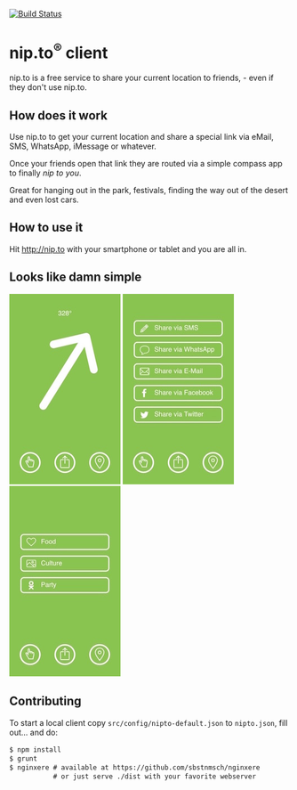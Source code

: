 [![Build Status](https://travis-ci.org/sbstnmsch/nip.to-app.svg?branch=master)](https://travis-ci.org/sbstnmsch/nip.to-app)

# nip.to<sup>&reg;</sup> client
nip.to is a free service to share your current location to
friends, - even if they don't use nip.to.

## How does it work
Use nip.to to get your current location and share a special link
via eMail, SMS, WhatsApp, iMessage or whatever.

Once your friends open that link they are routed via a simple
compass app to finally *nip to you*.

Great for hanging out in the park, festivals, finding the way out
of the desert and even lost cars.

## How to use it
Hit http://nip.to with your smartphone or tablet and you are all
in.

## Looks like damn simple
<div>
  <img style="display: inline-block;" src=".README.md/sm-compass.jpg" />
  <img style="display: inline-block;" src=".README.md/sm-share.jpg" />
  <img src=".README.md/sm-explore.jpg" />
</div>

## Contributing
To start a local client copy `src/config/nipto-default.json` to
`nipto.json`, fill out... and do:
```
$ npm install
$ grunt
$ nginxere # available at https://github.com/sbstnmsch/nginxere
           # or just serve ./dist with your favorite webserver
```
